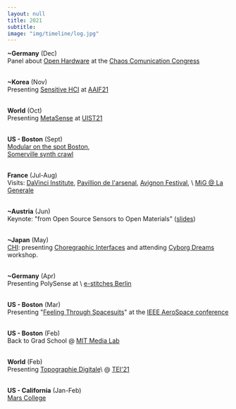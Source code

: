 ```yaml
---
layout: null
title: 2021
subtitle:
image: "img/timeline/log.jpg"
---
```



**~Germany** (Dec) <br> Panel about [Open Hardware](https://fahrplan.events.ccc.de/rc3/2021/Fahrplan/#8055f8ea-088d-525c-beed-e3a684238acf) at the [Chaos Comunication Congress](https://rc3.world/2021/)

<br> **~Korea** (Nov) <br> Presenting [Sensitive HCI](http://aiif.cau.ac.kr/page/vpSession/CedricHonnet) at [AAIF21](https://aiif.cau.ac.kr/)

<br> **World** (Oct) <br> Presenting [MetaSense](https://media.mit.edu/projects/metasense/) at [UIST21](https://uist.acm.org/uist2021/)

<br> **US - Boston** (Sept) <br> [Modular on the spot Boston](https://www.facebook.com/events/353927483078670), \
[Somerville synth crawl](https://www.facebook.com/events/131677672456302)

<br> **France** (Jul-Aug) <br> Visits: [DaVinci Institute](https://https://ift.devinci.fr//), [Pavillion de l'arsenal](https://www.pavillon-arsenal.com/), [Avignon Festival](https://festival-avignon.com/), \\
[MiG @ La Generale](https://www.lagenerale.fr/?p=14350)

<br> **~Austria** (Jun) <br> Keynote: "from Open Source Sensors to Open Materials" ([slides](https://docs.google.com/presentation/d/1Hw14ry5wEuv_tvsYnRxEckhrl_zhXtEbhg_Lz8C4EX0/))

<br> **~Japan** (May) <br> [CHI](http://chi2021.acm.org/): presenting [Choregraphic Interfaces](https://www.media.mit.edu/publications/choreographic-interfaces-wearable-approaches-to-movement-learning-in-creative-processes/) and attending [Cyborg Dreams](http://cyborgdreams.media.mit.edu/) workshop.

<br> **~Germany** (Apr) <br> Presenting PolySense at \\
[e-stitches Berlin](https://e-stitchesBerlin.net)

<br> **US - Boston** (Mar) <br> Presenting "[Feeling Through Spacesuits](https://ieeexplore.ieee.org/document/9438515)" at the [IEEE AeroSpace conference](https://ieeexplore.ieee.org/xpl/conhome/9438108/proceeding)

<br> **US - Boston** (Feb) <br> Back to Grad School @ [MIT Media Lab](http://media.mit.edu/)

<br> **World** (Feb) <br> Presenting [Topographie Digitale](https://mars.college)\\
@ [TEI'21](https://tei.acm.org/2021/)

<br> **US - California** (Jan-Feb) <br> [Mars College](https://mars.college)

